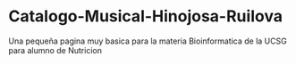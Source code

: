 # Catalogo-Musical-Hinojosa-Ruilova
Una pequeña pagina muy basica para la materia Bioinformatica de la UCSG para alumno de Nutricion
